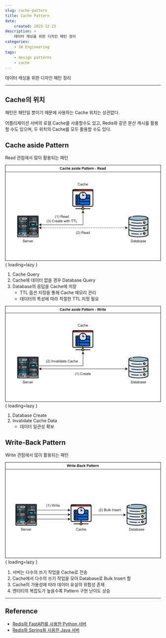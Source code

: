 ```yaml
---
slug: cache-pattern
title: Cache Pattern
date:
    created: 2023-12-23
description: >
    데이터 캐싱을 위한 디자인 패턴 정리
categories:
    - SW Engineering
tags:
    - design patterns
    - cache
---
```


데이터 캐싱을 위한 디자인 패턴 정리  

<!-- more -->

---

## Cache의 위치

패턴은 패턴일 뿐이기 때문에 사용하는 Cache 위치는 상관없다.  

어플리케이션 서버의 로컬 Cache를 사용할수도 있고, Redis와 같은 분산 캐시를 활용할 수도 있으며, 두 위치의 Cache를 모두 활용할 수도 있다.  

## Cache aside Pattern

Read 관점에서 많이 활용되는 패턴  

![cache_aside_pattern_read](./img/cache_aside_pattern_read.png){ loading=lazy }

1. Cache Query
1. Cache에 데이터 없을 경우 Database Query
1. Database의 응답을 Cache에 저장
    - TTL 옵션 지정을 통해 Cache 메모리 관리
    - 데이터의 특성에 따라 적절한 TTL 지정 필요

![cache_aside_pattern_write](./img/cache_aside_pattern_write.png){ loading=lazy }

1. Database Create
1. Invalidate Cache Data
    - 데이터 일관성 확보

## Write-Back Pattern

Write 관점에서 많이 활용되는 패턴  

![write_back_pattern](./img/write_back_pattern.png){ loading=lazy }

1. 서버는 다수의 쓰기 작업을 Cache로 전송
1. Cache에서 다수의 쓰기 작업을 모아 Database로 Bulk Insert 함
1. Cache의 가용성에 따라 데이터 유실의 위험성 존재
1. 엔티티의 복잡도가 높을수록 Pattern 구현 난이도 상승

---
## Reference
- [Redis와 FastAPI를 사용한 Python 서버](https://github.com/djccnt15/fastapi_msa)
- [Redis와 Spring을 사용한 Java 서버](https://github.com/djccnt15/spring_redis)